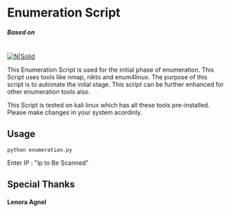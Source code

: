 # Enumeration Script

##### Based on
# 

[![N|Solid](https://www.python.org/static/community_logos/python-logo.png)](https://nodesource.com/products/nsolid)

This Enumeration Script is used for the initial phase of enumeration.
This Script uses tools like nmap, nikto and enum4linux.
The purpose of this script is to automate the inital stage. This script can be further enhanced for other enumeration tools also.

This Script is tested on kali linux which has all these tools pre-installed.
Please make changes in your system acordinly.

## Usage

`python enumeration.py`

Enter IP : "Ip to Be Scanned"


## Special Thanks

#### Lenora Agnel
